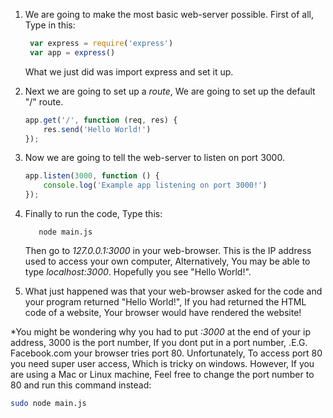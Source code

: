 1. We are going to make the most basic web-server possible. First of all, Type in this:

   ```js
    var express = require('express')
    var app = express()
   ```

   What we just did was import express and set it up.

2. Next we are going to set up a _route_, We are going to set up the default "/" route.

   ```js
   app.get('/', function (req, res) {
       res.send('Hello World!')
   });
   ```

3. Now we are going to tell the web-server to listen on port 3000.

   ```js
   app.listen(3000, function () {
       console.log('Example app listening on port 3000!')
   });
   ```

4. Finally to run the code, Type this:

   ```
      node main.js
   ```

   Then go to _127.0.0.1:3000_ in your web-browser. This is the IP address used to access your own computer, Alternatively, You may be able to type _localhost:3000_. Hopefully you see "Hello World!".

5. What just happened was that your web-browser asked for the code and your program returned "Hello World!", If you had returned the HTML code of a website, Your browser would have rendered the website!

\*You might be wondering why you had to put _:3000_ at the end of your ip address, 3000 is the port number, If you dont put in a port number, .E.G. Facebook.com your browser tries port 80. Unfortunately, To access port 80 you need super user access, Which is tricky on windows. However, If you are using a Mac or Linux machine, Feel free to change the port number to 80 and run this command instead:

```bash
sudo node main.js
```



